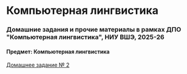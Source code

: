 # Компьютерная лингвистика
### Домашние задания и прочие материалы в рамках ДПО "Компьютерная лингвистика", НИУ ВШЭ, 2025-26

#### Предмет: Компьютерная лингвистика
[Домашнее задание № 2](https://github.com/avbut/hseCL/blob/main/%D0%91%D1%83%D1%82%D0%B0%D0%BA%D0%BE%D0%B2%D0%B0_%D0%94%D0%972_%D0%9F%D1%80%D0%B5%D0%B4%D0%BE%D0%B1%D1%80%D0%B0%D0%B1%D0%BE%D1%82%D0%BA%D0%B0.ipynb)
